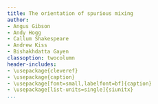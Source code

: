 ```yaml
---
title: The orientation of spurious mixing
author:
- Angus Gibson
- Andy Hogg
- Callum Shakespeare
- Andrew Kiss
- Bishakhdatta Gayen
classoption: twocolumn
header-includes:
- \usepackage{cleveref}
- \usepackage{caption}
- \usepackage[font=small,labelfont=bf]{caption}
- \usepackage[list-units=single]{siunitx}
...
```

